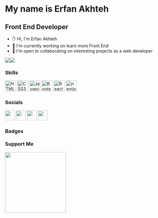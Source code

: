 My name is Erfan Akhteh
===============================

Front End Developer
-----------------------------

*   ✋   Hi, I'm Erfan Akhteh 
*   🚀  I'm currently working on learn more Front End
*   🤝  I'm open to collaborating on interesting projects as a web  developer

<a href="https://www.twitter.com/erfanakhteh" target="_blank" rel="noreferrer"><img
                  src="https://img.shields.io/twitter/follow/Erfanakhteh?logo=twitter&style=for-the-badge&color=0891b2&labelColor=1c1917"
                /></a><a href="https://www.github.com/Erfan-Akhteh" target="_blank" rel="noreferrer"><img
                  src="https://img.shields.io/github/followers/Erfan-Akhteh?logo=github&style=for-the-badge&color=0891b2&labelColor=1c1917" /></a>
                  
### Skills
<p align="left">
<!--   <a href="https://kotlinlang.org/" target="_blank" rel="noreferrer"><img src="https://raw.githubusercontent.com/danielcranney/readme-generator/main/public/icons/skills/kotlin-colored.svg" width="36" height="36" alt="Kotlin" /></a>
    <a href="https://java.com/" target="_blank" rel="noreferrer"><img src="https://raw.githubusercontent.com/danielcranney/readme-generator/main/public/icons/skills/java-colored.svg" width="36" height="36" alt="Java" /></a> -->
   <a href="https://developer.mozilla.org/en-US/docs/Glossary/HTML5" target="_blank" rel="noreferrer"><img src="https://raw.githubusercontent.com/danielcranney/readme-generator/main/public/icons/skills/html5-colored.svg" width="36" height="36" alt="HTML5" /></a>
   <a href="https://developer.mozilla.org/en-US/docs/Web/CSS" target="_blank" rel="noreferrer"><img src="https://raw.githubusercontent.com/danielcranney/readme-generator/main/public/icons/skills/css3-colored.svg" width="36" height="36" alt="CSS3" /></a>
<a href="https://developer.mozilla.org/en-US/docs/Web/JavaScript" target="_blank" rel="noreferrer"><img src="https://raw.githubusercontent.com/danielcranney/readme-generator/main/public/icons/skills/javascript-colored.svg" width="36" height="36" alt="Javascript" /></a>
  <a href="https://getbootstrap.com/" target="_blank" rel="noreferrer"><img src="https://raw.githubusercontent.com/danielcranney/readme-generator/main/public/icons/skills/bootstrap-colored.svg" width="36" height="36" alt="Bootstrap" /></a>
 <a href="https://reactjs.org/" target="_blank" rel="noreferrer"><img src="https://raw.githubusercontent.com/danielcranney/readme-generator/main/public/icons/skills/react-colored.svg" width="36" height="36" alt="React" /></a>
 <a href="https://nextjs.org/" target="_blank" rel="noreferrer"><img src="https://raw.githubusercontent.com/danielcranney/readme-generator/main/public/icons/skills/nextjs-colored.svg" width="36" height="36" alt="nextjs"  /></a>
</p>
                    
### Socials
                  
<p align="left">
    <a href="https://www.instagram.com/erfan.akhteh" target="_blank" rel="noreferrer"><img src="https://raw.githubusercontent.com/danielcranney/readme-generator/main/public/icons/socials/instagram.svg" width="32" height="32" /></a>
<a href="https://www.github.com/Erfan-Akhteh" target="_blank" rel="noreferrer"><img src="https://raw.githubusercontent.com/danielcranney/readme-generator/main/public/icons/socials/github-dark.svg" width="32" height="32" /></a>
  <a href="https://www.linkedin.com/in/erfan-akhteh" target="_blank" rel="noreferrer"><img src="https://raw.githubusercontent.com/danielcranney/readme-generator/main/public/icons/socials/linkedin.svg" width="32" height="32" /></a>
  <a href="https://www.twitter.com/erfanakhteh" target="_blank" rel="noreferrer"><img src="https://raw.githubusercontent.com/danielcranney/readme-generator/main/public/icons/socials/twitter.svg" width="32" height="32" /></a></p>

### Badges


### Support Me
<a href="https://www.buymeacoffee.com/Erfan-Akhteh"><img src="https://cdn.buymeacoffee.com/buttons/v2/default-yellow.png" width="200" /></a>
